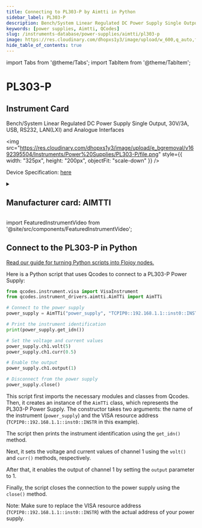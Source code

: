 ```yaml
---
title: Connecting to PL303-P by Aimtti in Python
sidebar_label: PL303-P
description: Bench/System Linear Regulated DC Power Supply Single Output, 30V/3A, USB, RS232, LAN(LXI) and Analogue Interfaces
keywords: [power supplies, Aimtti, QCodes]
slug: /instruments-database/power-supplies/aimtti/pl303-p
image: https://res.cloudinary.com/dhopxs1y3/image/upload/w_600,q_auto,f_auto/e_bgremoval/v1692395504/Instruments/Power%20Supplies/PL303-P/file.jpg
hide_table_of_contents: true
---
```


import Tabs from '@theme/Tabs';
import TabItem from '@theme/TabItem';

# PL303-P

## Instrument Card

<div className="flex">

<div>

Bench/System Linear Regulated DC Power Supply Single Output, 30V/3A, USB, RS232, LAN(LXI) and Analogue Interfaces

</div>

<img src="https://res.cloudinary.com/dhopxs1y3/image/upload/e_bgremoval/v1692395504/Instruments/Power%20Supplies/PL303-P/file.png" style={{ width: "325px", height: "200px", objectFit: "scale-down" }} />

</div>

<div className="flex text-center">

<p>Device Specification: <a target="\_blank" href="https://resources.aimtti.com/datasheets/AIM-PL+PL-P_series_DC_power_supplies_data_sheet-Iss5.pdf">here</a></p>

</div>

<details style={{ marginTop: "15px"}}>
<summary><h2>Manufacturer card: AIMTTI</h2></summary>

<img src="https://res.cloudinary.com/dhopxs1y3/image/upload/v1692125963/Instruments/Vendor%20Logos/Aimtti.png" style={{ width: "100%", height: "170px",objectFit: "scale-down" }} />

TTi (Thurlby Thandar Instruments) is a leading manufacturer of electronic test and measurement instruments. These products are sold throughout the world via carefully selected distributors and agents in each country. We are located in Huntingdon near to the famous university city of Cambridge, within one of the high technology areas of the United Kingdom.

<ul>
  <li>Headquarters: UK</li>
  <li>Yearly Revenue (millions, USD): 9000.0</li>
  <li>Vendor Website: <a href="https://www.aimtti.com/">here</a></li>
</ul>
</details>

import FeaturedInstrumentVideo from '@site/src/components/FeaturedInstrumentVideo';

<FeaturedInstrumentVideo category='POWER_SUPPLIES' manufacturer='AIMTTI'></FeaturedInstrumentVideo>


## Connect to the PL303-P in Python

[Read our guide for turning Python scripts into Flojoy nodes.](https://docs.flojoy.ai/custom-nodes/creating-custom-node/)
<Tabs>

<TabItem value="Flojoy" label="Flojoy" className="flojoy-instrument-tabs">

<NodeCardCollection category='POWER_SUPPLIES' manufacturer='AIMTTI'></NodeCardCollection>

</TabItem>
<TabItem value="QCodes" label="QCodes">

Here is a Python script that uses Qcodes to connect to a PL303-P Power Supply:

```python
from qcodes.instrument.visa import VisaInstrument
from qcodes.instrument_drivers.aimtti.AimTTi import AimTTi

# Connect to the power supply
power_supply = AimTTi("power_supply", "TCPIP0::192.168.1.1::inst0::INSTR")

# Print the instrument identification
print(power_supply.get_idn())

# Set the voltage and current values
power_supply.ch1.volt(5)
power_supply.ch1.curr(0.5)

# Enable the output
power_supply.ch1.output(1)

# Disconnect from the power supply
power_supply.close()
```

This script first imports the necessary modules and classes from Qcodes. Then, it creates an instance of the `AimTTi` class, which represents the PL303-P Power Supply. The constructor takes two arguments: the name of the instrument (`power_supply`) and the VISA resource address (`TCPIP0::192.168.1.1::inst0::INSTR` in this example).

The script then prints the instrument identification using the `get_idn()` method.

Next, it sets the voltage and current values of channel 1 using the `volt()` and `curr()` methods, respectively.

After that, it enables the output of channel 1 by setting the `output` parameter to 1.

Finally, the script closes the connection to the power supply using the `close()` method.

Note: Make sure to replace the VISA resource address (`TCPIP0::192.168.1.1::inst0::INSTR`) with the actual address of your power supply.

</TabItem>
</Tabs>